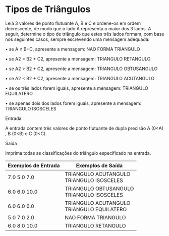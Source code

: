 # Tipos de Triângulos
Leia 3 valores de ponto flutuante A, B e C e ordene-os em ordem decrescente, de modo
que o lado A representa o maior dos 3 lados. A seguir, determine o tipo de triângulo que
estes três lados formam, com base nos seguintes casos, sempre escrevendo uma
mensagem adequada:

• se A ≥ B+C, apresente a mensagem: NAO FORMA TRIANGULO

• se A2 = B2 + C2, apresente a mensagem: TRIANGULO RETANGULO

• se A2 > B2 + C2, apresente a mensagem: TRIANGULO OBTUSANGULO

• se A2 < B2 + C2, apresente a mensagem: TRIANGULO ACUTANGULO

• se os três lados forem iguais, apresente a mensagem: TRIANGULO EQUILATERO

• se apenas dois dos lados forem iguais, apresente a mensagem: TRIANGULO
ISOSCELES

Entrada

A entrada contem três valores de ponto flutuante de dupla precisão A (0<A) , B (0<B) e C
(0<C).

Saída

Imprima todas as classificações do triângulo especificado na entrada.

| Exemplos de Entrada | Exemplos de Saída |
|---------------------|-------------------|
|   7.0 5.0 7.0       | TRIANGULO ACUTANGULO<br>TRIANGULO ISOSCELES|
|   6.0 6.0 10.0      | TRIANGULO OBTUSANGULO<br>TRIANGULO ISOSCELES|
|   6.0 6.0 6.0       | TRIANGULO ACUTANGULO<br>TRIANGULO EQUILATERO|
|   5.0 7.0 2.0       | NAO FORMA TRIANGULO|
|   6.0 8.0 10.0      | TRIANGULO RETANGULO|